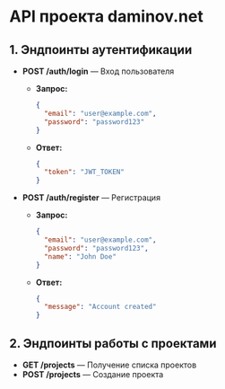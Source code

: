 # API проекта daminov.net

## 1. Эндпоинты аутентификации

- **POST /auth/login** — Вход пользователя
  - **Запрос:**
    ```json
    {
      "email": "user@example.com",
      "password": "password123"
    }
    ```
  - **Ответ:**
    ```json
    {
      "token": "JWT_TOKEN"
    }
    ```

- **POST /auth/register** — Регистрация
  - **Запрос:**
    ```json
    {
      "email": "user@example.com",
      "password": "password123",
      "name": "John Doe"
    }
    ```
  - **Ответ:**
    ```json
    {
      "message": "Account created"
    }
    ```

## 2. Эндпоинты работы с проектами

- **GET /projects** — Получение списка проектов
- **POST /projects** — Создание проекта
